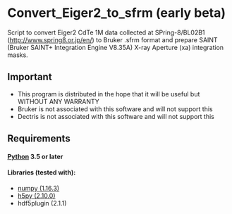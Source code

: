 # Convert_Eiger2_to_sfrm (early beta)

Script to convert Eiger2 CdTe 1M data collected at SPring-8/BL02B1 (http://www.spring8.or.jp/en/) to Bruker .sfrm format
and prepare SAINT (Bruker SAINT+ Integration Engine V8.35A) X-ray Aperture (xa) integration masks.

## Important
 - This program is distributed in the hope that it will be useful but WITHOUT ANY WARRANTY
 - Bruker is not associated with this software and will not support this
 - Dectris is not associated with this software and will not support this

## Requirements

#### [Python](https://www.python.org/) 3.5 or later

#### Libraries (tested with):
 - [numpy (1.16.3)](https://www.numpy.org/)
 - [h5py (2.10.0)](https://www.h5py.org/)
 - hdf5plugin (2.1.1)
   
